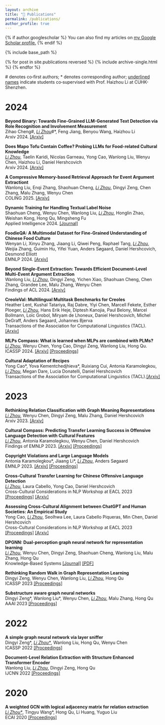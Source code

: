 ```yaml
---
layout: archive
title: "📖 Publications"
permalink: /publications/
author_profile: true
---
```


{% if author.googlescholar %}
  You can also find my articles on <u><a href="{{author.googlescholar}}">my Google Scholar profile</a>.</u>
{% endif %}

{% include base_path %}

{% for post in site.publications reversed %}
  {% include archive-single.html %}
{% endfor %}


\# denotes co‑first authors; \* denotes corresponding author; <ins>underlined names</ins> indicate students co‑supervised with Prof. Haizhou Li at CUHK-Shenzhen.

# 2024
**Beyond Binary: Towards Fine-Grained LLM-Generated Text Detection via Role Recognition and Involvement Measurement**   
Zihao Cheng\#, *<ins>Li Zhou</ins>*\#\*, Feng Jiang, Benyou Wang, Haizhou Li   
Arxiv 2024. [[Arxiv]](https://arxiv.org/abs/2410.14259)

**Does Mapo Tofu Contain Coffee? Probing LLMs for Food-related Cultural Knowledge**   
*<ins>Li Zhou</ins>*, Taelin Karidi, Nicolas Garneau, Yong Cao, Wanlong Liu, Wenyu Chen, Haizhou Li, Daniel Hershcovich   
Arxiv 2024. [[Arxiv]](https://arxiv.org/pdf/2404.06833.pdf)

**A Compressive Memory-based Retrieval Approach for Event Argument Extractiont**   
Wanlong Liu, Enqi Zhang, Shaohuan Cheng, *<ins>Li Zhou</ins>*, Dingyi Zeng, Chen Zhang, Malu Zhang, Wenyu Chen   
COLING 2025. [[Arxiv]](https://arxiv.org/abs/2409.09322)

**Dynamic Training for Handling Textual Label Noise**   
Shaohuan Cheng, Wenyu Chen, Wanlong Liu, *<ins>Li Zhou</ins>*, Honglin Zhao, Weishan Kong, Hong Qu, Mingsheng Fu   
Applied Intelligence 2024. [[Journal]](https://link.springer.com/article/10.1007/s10489-024-05738-x)

**FoodieQA: A Multimodal Dataset for Fine-Grained Understanding of Chinese Food Culture**   
Wenyan Li, Xinyu Zhang, Jiaang Li, Qiwei Peng, Raphael Tang, *<ins>Li Zhou</ins>*, Weijia Zhang, Guimin Hu, Yifei Yuan, Anders Søgaard, Daniel Hershcovich, Desmond Elliott   
EMNLP 2024. [[Arxiv]](https://arxiv.org/abs/2405.01884)


**Beyond Single-Event Extraction: Towards Efficient Document-Level Multi-Event Argument Extraction**   
Wanlong Liu, *<ins>Li Zhou</ins>*, Dingyi Zeng, Yichen Xiao, Shaohuan Cheng, Chen Zhang, Grandee Lee, Malu Zhang, Wenyu Chen   
Findings of ACL 2024. [[Arxiv]](https://arxiv.org/abs/2405.01884)

**CreoleVal: Multilingual Multitask Benchmarks for Creoles**   
Heather Lent, Kushal Tatariya, Raj Dabre, Yiyi Chen, Marcell Fekete, Esther Ploeger, *<ins>Li Zhou</ins>*, Hans Erik Heje, Diptesh Kanojia, Paul Belony, Marcel Bollmann, Loïc Grobol, Miryam de Lhoneux, Daniel Hershcovich, Michel DeGraff, Anders Søgaard, Johannes Bjerva   
Transactions of the Association for Computational Linguistics (TACL). [[Arxiv]](https://arxiv.org/abs/2310.19567)


**MLPs Compass: What is learned when MLPs are combined with PLMs?**   
*<ins>Li Zhou</ins>*, Wenyu Chen, Yong Cao, Dingyi Zeng, Wanlong Liu, Hong Qu.  
ICASSP 2024. [[Arxiv]](https://arxiv.org/abs/2401.01667) [[Proceedings]](https://ieeexplore.ieee.org/document/10447714)


**Cultural Adaptation of Recipes**   
Yong Cao\*, Yova Kementchedjhieva\*, Ruixiang Cui, Antonia Karamolegkou, *<ins>Li Zhou</ins>*, Megan Dare, Lucia Donatelli, Daniel Hershcovich   
Transactions of the Association for Computational Linguistics (TACL).[[Arxiv]](https://arxiv.org/abs/2310.17353)


# 2023
**Rethinking Relation Classification with Graph Meaning Representations**   
*<ins>Li Zhou</ins>*, Wenyu Chen, Dingyi Zeng, Malu Zhang, Daniel Hershcovich   
Arxiv 2023. [[Arxiv]](https://arxiv.org/abs/2310.09772)

**Cultural Compass: Predicting Transfer Learning Success in Offensive Language Detection with Cultural Features**   
*<ins>Li Zhou</ins>*,  Antonia Karamolegkou, Wenyu Chen, Daniel Hershcovich   
Findings of EMNLP 2023. [[Arxiv]](https://arxiv.org/abs/2310.06458) [[Proceedings]](https://aclanthology.org/2023.findings-emnlp.845/)

**Copyright Violations and Large Language Models**   
Antonia Karamolegkou\*, Jiaang Li\*, *<ins>Li Zhou</ins>*, Anders Søgaard   
EMNLP 2023. [[Arxiv]](https://arxiv.org/abs/2310.13771) [[Proceedings]](https://aclanthology.org/2023.emnlp-main.458/)

**Cross-Cultural Transfer Learning for Chinese Offensive Language Detection**   
*<ins>Li Zhou</ins>*, Laura Cabello, Yong Cao, Daniel Hershcovich   
Cross-Cultural Considerations in NLP Workshop at EACL 2023 [[Proceedings]](https://aclanthology.org/2023.c3nlp-1.2/) [[Arxiv]](https://arxiv.org/abs/2303.17927)

**Assessing Cross-Cultural Alignment between ChatGPT and Human Societies: An Empirical Study**   
Yong Cao, *<ins>Li Zhou</ins>*, Seolhwa Lee, Laura Cabello Piqueras, Min Chen, Daniel Hershcovich   
Cross-Cultural Considerations in NLP Workshop at EACL 2023 [[Proceedings]](https://aclanthology.org/2023.c3nlp-1.7/) [[Arxiv]](https://arxiv.org/abs/2303.17466)

**DPGNN: Dual-perception graph neural network for representation learning**   
*<ins>Li Zhou</ins>*, Wenyu Chen, Dingyi Zeng, Shaohuan Cheng, Wanlong Liu, Malu Zhang, Hong Qu   
Knowledge-Based Systems [[Journal]](https://www.sciencedirect.com/science/article/pii/S0950705123001272) [[PDF]](https://lizhou21.github.io/files/DPGNN.pdf)

**Rethinking Random Walk in Graph Representation Learning**   
Dingyi Zeng, Wenyu Chen, Wanlong Liu, *<ins>Li Zhou</ins>*, Hong Qu   
ICASSP 2023 [[Proceedings]](https://ieeexplore.ieee.org/abstract/document/10096316/)

**Substructure aware graph neural networks**   
Dingyi Zeng\*, Wanlong Liu\*, Wenyu Chen, *<ins>Li Zhou</ins>*, Malu Zhang, Hong Qu   
AAAI 2023 [[Proceedings]](https://ojs.aaai.org/index.php/AAAI/article/view/26318)

# 2022

**A simple graph neural network via layer sniffer**   
Dingyi Zeng\*, *<ins>Li Zhou\*</ins>*, Wanlong Liu, Hong Qu, Wenyu Chen   
ICASSP 2022 [[Proceedings]](https://ieeexplore.ieee.org/abstract/document/9746357)

**Document-Level Relation Extraction with Structure Enhanced Transformer Encoder**   
Wanlong Liu, *<ins>Li Zhou</ins>*, Dingyi Zeng, Hong Qu   
IJCNN 2022 [[Proceedings]](https://ieeexplore.ieee.org/abstract/document/9892647)

# 2020

**A weighted GCN with logical adjacency matrix for relation extraction**   
*<ins>Li Zhou\*</ins>*, Tingyu Wang*, Hong Qu, Li Huang, Yuguo Liu   
ECAI 2020 [[Proceedings]](https://ebooks.iospress.nl/doi/10.3233/FAIA200360)


